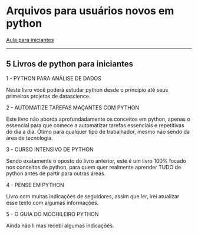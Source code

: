 # Arquivos para usuários novos em python

[Aula para iniciantes](https://github.com/pythonizando/Pythonizando/tree/main/Iniciantes)

---

## 5 Livros de python para iniciantes

1 - PYTHON PARA ANÁLISE DE DADOS

Neste livro você poderá estudar python desde o princípio até seus primeiros projetos de datascience.

2 - AUTOMATIZE TAREFAS MAÇANTES COM PYTHON

Este livro não aborda aprofundadamente os conceitos em python, apenas o essencial para que comece a automatizar tarefas essenciais e repetitivas do dia a dia. Ótimo para qualquer tipo de trabalhador, mesmo não sendo da área de tecnologia.

3 - CURSO INTENSIVO DE PYTHON

Sendo exatamente o oposto do livro anterior, este é um livro 100% focado nos conceitos de python, para quem quer realmente aprender TUDO de python antes de partir para outras áreas.

4 - PENSE EM PYTHON

Livro com muitas indicações de seguidores, assim que ler, irei atualizar esse texto com algumas informações.

5 - O GUIA DO MOCHILEIRO PYTHON

Ainda não li mas recebi algumas indicações.
